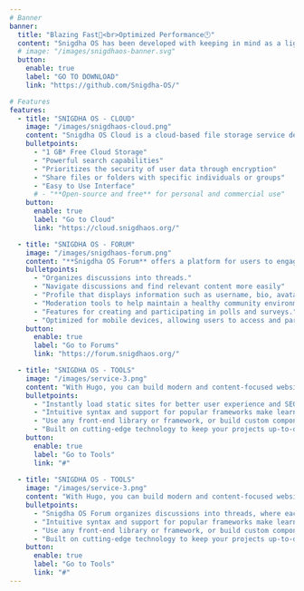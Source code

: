 ```yaml
---
# Banner
banner:
  title: "Blazing Fast🚀<br>Optimized Performance🕛"
  content: "Snigdha OS has been developed with keeping in mind as a light-weight, easy-to-use, flexible customization, freedom of chocices during installation etc. We are developing separte distribution for Penetration Testing.<br> Till now, You can use Arctic*"
  # image: "/images/snigdhaos-banner.svg"
  button:
    enable: true
    label: "GO TO DOWNLOAD"
    link: "https://github.com/Snigdha-OS/"

# Features
features:
  - title: "SNIGDHA OS - CLOUD"
    image: "/images/snigdhaos-cloud.png"
    content: "Snigdha OS Cloud is a cloud-based file storage service developed by Snigdha OS. It allows users to store files in the cloud and share files and folders with others. Users can access their files from any device with internet access, including computers, smartphones, and tablets, through [cloud](https://cloud.snigdhaos.org). Snigdha OS Cloud provides a convenient and secure way to store, access, and collaborate on files from anywhere."
    bulletpoints:
      - "1 GB* Free Cloud Storage"
      - "Powerful search capabilities"
      - "Prioritizes the security of user data through encryption"
      - "Share files or folders with specific individuals or groups"
      - "Easy to Use Interface"
      # - "**Open-source and free** for personal and commercial use"
    button:
      enable: true
      label: "Go to Cloud"
      link: "https://cloud.snigdhaos.org/"

  - title: "SNIGDHA OS - FORUM"
    image: "/images/snigdhaos-forum.png"
    content: "**Snigdha OS Forum** offers a platform for users to engage in discussions, share information, ask questions, and connect with others who share similar interests. Get help from Admins, Mods and Members."
    bulletpoints:
      - "Organizes discussions into threads."
      - "Navigate discussions and find relevant content more easily"
      - "Profile that displays information such as username, bio, avatar, join date, and post count"
      - "Moderation tools to help maintain a healthy community environment"
      - "Features for creating and participating in polls and surveys."
      - "Optimized for mobile devices, allowing users to access and participate in discussions on smartphones and tablets"
    button:
      enable: true
      label: "Go to Forums"
      link: "https://forum.snigdhaos.org/"

  - title: "SNIGDHA OS - TOOLS"
    image: "/images/service-3.png"
    content: "With Hugo, you can build modern and content-focused websites without sacrificing performance or ease of use."
    bulletpoints:
      - "Instantly load static sites for better user experience and SEO."
      - "Intuitive syntax and support for popular frameworks make learning and using Hugo a breeze."
      - "Use any front-end library or framework, or build custom components, for any project size."
      - "Built on cutting-edge technology to keep your projects up-to-date with the latest web standards."
    button:
      enable: true
      label: "Go to Tools"
      link: "#"
  
  - title: "SNIGDHA OS - TOOLS"
    image: "/images/service-3.png"
    content: "With Hugo, you can build modern and content-focused websites without sacrificing performance or ease of use."
    bulletpoints:
      - "Snigdha OS Forum organizes discussions into threads, where each thread typically focuses on a specific topic. Members can start new threads or participate in existing ones by posting replies."
      - "Intuitive syntax and support for popular frameworks make learning and using Hugo a breeze."
      - "Use any front-end library or framework, or build custom components, for any project size."
      - "Built on cutting-edge technology to keep your projects up-to-date with the latest web standards."
    button:
      enable: true
      label: "Go to Tools"
      link: "#"
---
```

